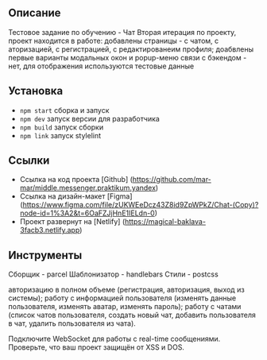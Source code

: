 ## Описание

Тестовое задание по обучению - Чат
Вторая итерация по проекту, проект находится в работе:
добавлены страницы - с чатом, с аторизацией, с регистрацией, с редактированеим профиля;
доабвлены первые варианты модальных окон и popup-меню
связи с бэкендом - нет, для отображения используются тестовые данные

## Установка

- `npm start` сборка и запуск
- `npm dev` запуск версии для разработчика
- `npm build` запуск сборки
- `npm link` запуск stylelint

## Ссылки

- Ссылка на код проекта [Github] (https://github.com/mar-mar/middle.messenger.praktikum.yandex)
- Ссылка на дизайн-макет [Figma] (https://www.figma.com/file/zUKWEeDcz43Z8id9ZpWPkZ/Chat-(Copy)?node-id=1%3A2&t=6OaFZJjHnE1IELdn-0)
- Проект развернут на [Netlify] (https://magical-baklava-3facb3.netlify.app)

## Инструменты
Сборщик - parcel
Шаблонизатор - handlebars
Стили - postcss


авторизацию в полном объеме (регистрация, авторизация, выход из системы);
работу с информацией пользователя (изменять данные пользователя, изменять аватар, изменять пароль);
работу с чатами (список чатов пользователя, создать новый чат, добавить пользователя в чат, удалить пользователя из чата).

Подключите WebSocket для работы с real-time сообщениями.
Проверьте, что ваш проект защищён от XSS и DOS.
